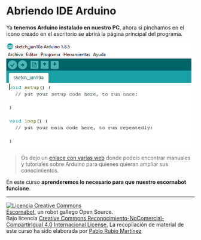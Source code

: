 # Abriendo IDE Arduino

Ya **tenemos Arduino instalado en nuestro PC**, ahora si pinchamos en el icono creado en el escritorio se abrirá la página principal del programa.

![Abriendo Arduino](/assets/07-instalar-e1528623114407.png)

>Os dejo un [enlace con varias web](https://pablorubma.cc/webs/) donde podeis encontrar manuales y tutoriales sobre Arduino para quienes quieran ampliar sus conocimientos.

En este curso **aprenderemos lo necesario para que nuestro escornabot funcione**.

---

[![Licencia Creative Commons](https://licensebuttons.net/l/by-nc-sa/4.0/80x15.png)](https://creativecommons.org/licenses/by-nc-sa/4.0/)  
[Escornabot](http://escornabot.com/web/), un robot gallego Open Source.  
Bajo licencia [Creative Commons Reconocimiento-NoComercial-CompartirIgual 4.0 Internacional License.](https://creativecommons.org/licenses/by-nc-sa/4.0/)
La recopilación de material de este curso ha sido elaborada por [Pablo Rubio Martínez](https://legacy.gitbook.com/@pablorubiomartinez)



